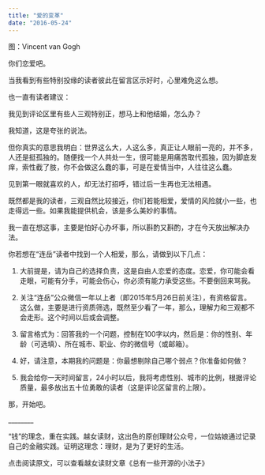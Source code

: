 ```yaml
---
title: "爱的变革"
date: "2016-05-24"
---
```


图：Vincent van Gogh

你们恋爱吧。

当我看到有些特别投缘的读者彼此在留言区示好时，心里难免这么想。

也一直有读者建议：

我见到评论区里有些人三观特别正，想马上和他结婚，怎么办？

我知道，这是夸张的说法。

但你真实的意思我明白：世界这么大，人这么多，真正让人眼前一亮的，并不多，人还是挺孤独的。随便找一个人共处一生，很可能是用痛苦取代孤独，因为脚底发痒，索性截了肢，你不会做这么蠢的事，可是在爱情当中，人往往这么蠢。

见到第一眼就喜欢的人，却无法打招呼，错过后一生再也无法相遇。

既然都是我的读者，三观自然比较接近，你们若能相爱，爱情的风险就小一些，也走得远一些。如果我能提供机会，该是多么美妙的事情。  

我一直在想这事，主要是怕好心办坏事，所以斟酌又斟酌，才在今天放出解决办法。

你若想在“连岳”读者中找到一个人相爱，那么，请做到以下几点：  

1. 大前提是，请为自己的选择负责，这是自由人恋爱的态度。恋爱，你可能会看走眼，可能有分手，可能会伤心，你必须有能力承受这些。不要倒回来骂我。
    
2. 关注“连岳”公众微信一年以上者（即2015年5月26日前关注），有资格留言。这么做，主要是进行资质筛选，既然至少看了一年，那么，理解力和三观都不会走形。这个时间以后或会调整。
    
3. 留言格式为：回答我的一个问题，控制在100字以内，然后是：你的性别、年龄（可选填）、所在城市、职业、你的微信号（或邮箱）。
    
4. 好，请注意，本期我的问题是：你最想剔除自己哪个弱点？你准备如何做？
    
5. 我会给你一天时间留言，24小时以后，我将考虑性别、城市的比例，根据评论质量，最多放出五十位勇敢的读者（这是评论区留言的上限）。
    

那，开始吧。

\_\_\_\_\_\_\_\_  

“钱”的理念，重在实践。越女读财，这出色的原创理财公众号，一位姑娘通过记录自己的金融实践。证明这理念：理财，是为了更好的生活。

  
点击阅读原文，可以查看越女读财文章《总有一些开源的小法子》
